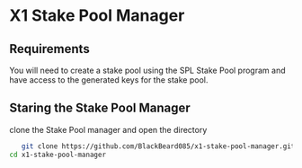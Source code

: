 # X1 Stake Pool Manager

## Requirements
You will need to create a stake pool using the SPL Stake Pool program and have access to the generated keys for the stake pool.

## Staring the Stake Pool Manager
clone the Stake Pool manager and open the directory

```bash
   git clone https://github.com/BlackBeard085/x1-stake-pool-manager.git
cd x1-stake-pool-manager
   ```
